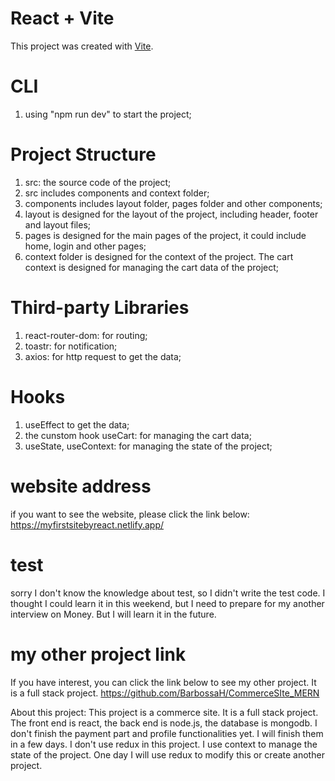 # React + Vite

This project was created with [Vite](https://vitejs.dev/).

# CLI

1. using "npm run dev" to start the project;

# Project Structure

1. src: the source code of the project;
2. src includes components and context folder;
3. components includes layout folder, pages folder and other components;
4. layout is designed for the layout of the project, including header, footer and layout files;
5. pages is designed for the main pages of the project, it could include home, login and other pages;
6. context folder is designed for the context of the project. The cart context is designed for managing the cart data of the project;

# Third-party Libraries

1. react-router-dom: for routing;
2. toastr: for notification;
3. axios: for http request to get the data;

# Hooks

1. useEffect to get the data;
2. the cunstom hook useCart: for managing the cart data;
3. useState, useContext: for managing the state of the project;

# website address

if you want to see the website, please click the link below: https://myfirstsitebyreact.netlify.app/

# test

sorry I don't know the knowledge about test, so I didn't write the test code. I thought I could learn it in this weekend, but I need to prepare for my another interview on Money. But I will learn it in the future.

# my other project link

If you have interest, you can click the link below to see my other project. It is a full stack project.
https://github.com/BarbossaH/CommerceSIte_MERN

About this project:
This project is a commerce site. It is a full stack project. The front end is react, the back end is node.js, the database is mongodb. I don't finish the payment part and profile functionalities yet. I will finish them in a few days. I don't use redux in this project. I use context to manage the state of the project. One day I will use redux to modify this or create another project.

